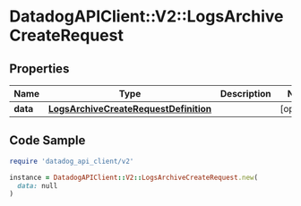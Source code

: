 # DatadogAPIClient::V2::LogsArchiveCreateRequest

## Properties

| Name | Type | Description | Notes |
| ---- | ---- | ----------- | ----- |
| **data** | [**LogsArchiveCreateRequestDefinition**](LogsArchiveCreateRequestDefinition.md) |  | [optional] |

## Code Sample

```ruby
require 'datadog_api_client/v2'

instance = DatadogAPIClient::V2::LogsArchiveCreateRequest.new(
  data: null
)
```

